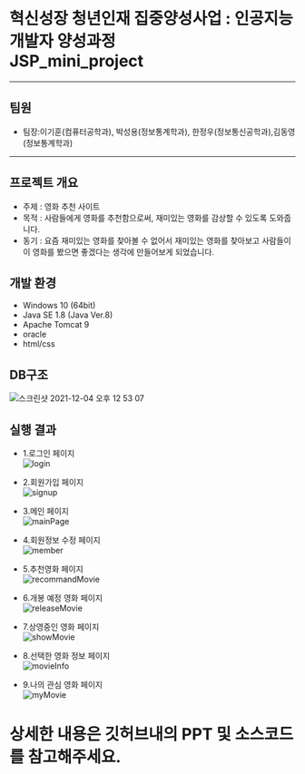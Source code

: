 # 혁신성장 청년인재 집중양성사업 : 인공지능 개발자 양성과정<br>JSP_mini_project
***
## 팀원
* 팀장:이기훈(컴퓨터공학과), 박성용(정보통계학과), 한정우(정보통신공학과),김동영(정보통계학과)
***
## 프로젝트 개요
- 주제 : 영화 추천 사이트
- 목적 : 사람들에게 영화를 추천함으로써, 재미있는 영화를 감상할 수 있도록 도와줍니다.
- 동기 : 요즘 재미있는 영화를 찾아볼 수 없어서 재미있는 영화를 찾아보고 사람들이 이 영화를 봤으면 좋겠다는 생각에 만들어보게 되었습니다.

## 개발 환경
- Windows 10 (64bit)
- Java SE 1.8 (Java Ver.8)
- Apache Tomcat 9
- oracle
- html/css

## DB구조
![스크린샷 2021-12-04 오후 12 53 07](https://user-images.githubusercontent.com/53985471/144695942-365592df-3957-4849-b66c-00226e010b2a.png)

## 실행 결과
- 1.로그인 페이지<br>
![login](https://user-images.githubusercontent.com/53985471/144695981-3ea79d6d-3014-4724-a38f-531a3709a17d.png)

- 2.회원가입 페이지<br>
![signup](https://user-images.githubusercontent.com/53985471/144695995-9bec6166-bcba-4533-8352-3962106aa13b.png)

- 3.메인 페이지<br>
![mainPage](https://user-images.githubusercontent.com/53985471/144696009-bad987b9-7227-40b8-b6c4-15b71d6956e6.png)

- 4.회원정보 수정 페이지<br>
![member](https://user-images.githubusercontent.com/53985471/144696025-6d787ca4-bd8e-46e2-9ce1-df70ed0f3bb6.png)

- 5.추천영화 페이지<br>
![recommandMovie](https://user-images.githubusercontent.com/53985471/144696073-6c9f46bb-b866-437e-a377-1b2f48517586.png)

- 6.개봉 예정 영화 페이지<br>
![releaseMovie](https://user-images.githubusercontent.com/53985471/144696088-a6803902-a9f2-40d3-89cb-ba990ea43036.png)

- 7.상영중인 영화 페이지<br>
![showMovie](https://user-images.githubusercontent.com/53985471/144696105-88f006bf-82d8-4f1d-9420-d91df6b38afd.png)

- 8.선택한 영화 정보 페이지<br>
![movieInfo](https://user-images.githubusercontent.com/53985471/144696117-6fd8cc88-f90d-4053-ba92-3c28794df21b.png)

- 9.나의 관심 영화 페이지<br>
![myMovie](https://user-images.githubusercontent.com/53985471/144696127-fb8f25e1-e8c0-49fa-a6b6-40d721254df8.png)


# 상세한 내용은 깃허브내의 PPT 및 소스코드를 참고해주세요.

